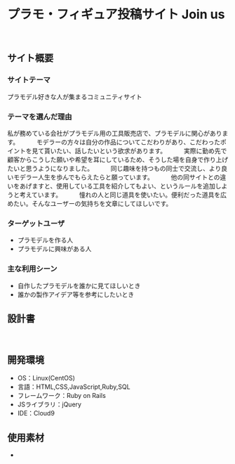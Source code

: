 
# プラモ・フィギュア投稿サイト Join us
​
## サイト概要
### サイトテーマ
プラモデル好きな人が集まるコミュニティサイト


### テーマを選んだ理由
私が務めている会社がプラモデル用の工具販売店で、プラモデルに関心があります。
　
　
モデラーの方々は自分の作品についてこだわりがあり、こだわったポイントを見て貰いたい、話したいという欲求があります。
　
　
実際に勤め先で顧客からこうした願いや希望を耳にしているため、そうした場を自身で作り上げたいと思うようになりました。
　
　
同じ趣味を持つもの同士で交流し、より良いモデラー人生を歩んでもらえたらと願っています。
　
　
他の同サイトとの違いをあげますと、使用している工具を紹介してもよい、というルールを追加しようと考えています。
　
　
憧れの人と同じ道具を使いたい。便利だった道具を広めたい。そんなユーザーの気持ちを文章にしてほしいです。
　
​
### ターゲットユーザ
- プラモデルを作る人
- プラモデルに興味がある人
　
### 主な利用シーン
- 自作したプラモデルを誰かに見てほしいとき
- 誰かの製作アイデア等を参考にしたいとき
​
## 設計書

​
## 開発環境
- OS：Linux(CentOS)
- 言語：HTML,CSS,JavaScript,Ruby,SQL
- フレームワーク：Ruby on Rails
- JSライブラリ：jQuery
- IDE：Cloud9
​
## 使用素材
- 